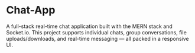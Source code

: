 # Chat-App
A full-stack real-time chat application built with the MERN stack and Socket.io. This project supports individual chats, group conversations, file uploads/downloads, and real-time messaging — all packed in a responsive UI.
